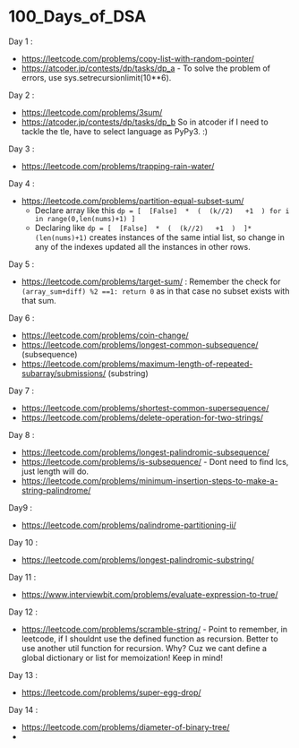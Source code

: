 # 100_Days_of_DSA

Day 1 :
- https://leetcode.com/problems/copy-list-with-random-pointer/
- https://atcoder.jp/contests/dp/tasks/dp_a  - To solve the problem of errors, use sys.setrecursionlimit(10**6).

Day 2 :
- https://leetcode.com/problems/3sum/
- https://atcoder.jp/contests/dp/tasks/dp_b So in atcoder if I need to tackle the tle, have to select language as PyPy3. :)

Day 3 :
- https://leetcode.com/problems/trapping-rain-water/

Day 4 :
- https://leetcode.com/problems/partition-equal-subset-sum/
  - Declare array like this ```dp = [  [False]  *  (  (k//2)   +1  ) for i in range(0,len(nums)+1) ]```
  - Declaring like ```dp = [  [False]  *  (  (k//2)   +1  )  ]*(len(nums)+1)``` creates instances of the same intial list, so change in any of the indexes updated all the instances in other rows.

Day 5 :
- https://leetcode.com/problems/target-sum/ : Remember the check for ```(array_sum+diff) %2 ==1: return 0``` as in that case no subset exists with that sum.

Day 6 :
- https://leetcode.com/problems/coin-change/
- https://leetcode.com/problems/longest-common-subsequence/ (subsequence)
- https://leetcode.com/problems/maximum-length-of-repeated-subarray/submissions/ (substring)
       
Day 7 :
- https://leetcode.com/problems/shortest-common-supersequence/
- https://leetcode.com/problems/delete-operation-for-two-strings/

Day 8 :
- https://leetcode.com/problems/longest-palindromic-subsequence/
- https://leetcode.com/problems/is-subsequence/ - Dont need to find lcs, just length will do.
- https://leetcode.com/problems/minimum-insertion-steps-to-make-a-string-palindrome/

Day9 :
- https://leetcode.com/problems/palindrome-partitioning-ii/

Day 10 :
- https://leetcode.com/problems/longest-palindromic-substring/

Day 11 :
- https://www.interviewbit.com/problems/evaluate-expression-to-true/

Day 12 :
- https://leetcode.com/problems/scramble-string/ - Point to remember, in leetcode, if I shouldnt use the defined function as recursion. Better to use another util function for recursion. Why? Cuz we cant define a global dictionary or list for memoization! Keep in mind!

Day 13 :
- https://leetcode.com/problems/super-egg-drop/

Day 14 :
- https://leetcode.com/problems/diameter-of-binary-tree/
- 

